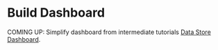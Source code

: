 # Build Dashboard

COMING UP: Simplify dashboard from intermediate tutorials [Data Store Dashboard](../intermediate/structure_data_store.md).
